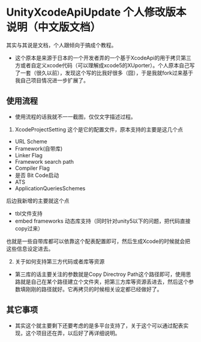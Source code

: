 # UnityXcodeApiUpdate 个人修改版本说明（中文版文档）
其实与其说是文档，个人跟倾向于搞成个教程。
* 这个原本是来源于日本的一个开发者弄的一个基于XcodeApi的用于拷贝第三方或者自定义xcode代码（可以理解成xcode5的XUporter）。个人原本自己写了一套（很久以前），发现这个写的比我好很多（囧），于是我就fork过来基于我自己项目情况进一步扩展了。  

## 使用流程
* 使用流程的话我就不一一截图，仅仅文字描述过程。
1. XcodeProjectSetting 这个是它的配置文件，原本支持的主要是这几个点
* URL Scheme
* Framework(自带库)
* Linker Flag
* Framework search path
* Compiler Flag
* 是否 Bit Code启动
* ATS
* ApplicationQueriesSchemes

后边我新增的主要就这个点
* tbl文件支持
* embed frameworks 动态库支持（同时针对unity5以下的问题，把代码直接copy过来）  

也就是一些自带库都可以依靠这个配表配置即可，然后生成Xcode的时候就会把这些信息设定进去。

2. 关于如何支持第三方代码或者库等资源
* 第三库的话主要关注的参数就是Copy Directroy Path这个路径即可，使用思路就是自己在某个路径建立个文件夹，把第三方库等资源丢进去，然后这个参数填刚刚的路径就好。它再拷贝的时候相关设定都已经做好了。

## 其它事项
* 其实这个就主要剩下还要考虑的是多平台支持了，关于这个可以通过配表实现，这个项目还在弄，以后好了再详细说明。
